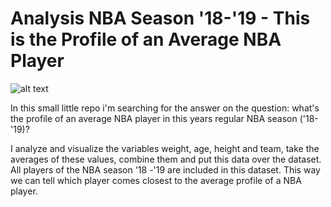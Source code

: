 # Analysis NBA Season '18-'19 - This is the Profile of an Average NBA Player

![alt text](https://lasueur.com/wp-content/uploads/2018/08/NBA-Calendrier-Noel-MLK-Day-Opening-Week-1.jpg)

In this small little repo i'm searching for the answer on the question: what's the profile of an average NBA player in this years regular NBA season ('18-'19)?

I analyze and visualize the variables weight, age, height and team, take the averages of these values, combine them and put this data over the dataset. All players of the NBA season '18 -'19 are included in this dataset. This way we can tell which player comes closest to the average profile of a NBA player.

